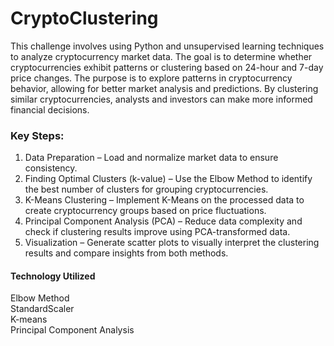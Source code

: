 # CryptoClustering
This challenge involves using Python and unsupervised learning techniques to analyze cryptocurrency market data. The goal is to determine whether cryptocurrencies exhibit patterns or clustering based on 24-hour and 7-day price changes. The purpose is to explore patterns in cryptocurrency behavior, allowing for better market analysis and predictions. By clustering similar cryptocurrencies, analysts and investors can make more informed financial decisions.

### Key Steps:
1.	Data Preparation – Load and normalize market data to ensure consistency.
2.	Finding Optimal Clusters (k-value) – Use the Elbow Method to identify the best number of clusters for grouping cryptocurrencies.
3.	K-Means Clustering – Implement K-Means on the processed data to create cryptocurrency groups based on price fluctuations.
4.	Principal Component Analysis (PCA) – Reduce data complexity and check if clustering results improve using PCA-transformed data.
5.	Visualization – Generate scatter plots to visually interpret the clustering results and compare insights from both methods.
   
#### Technology Utilized
Elbow Method\
StandardScaler\
K-means\
Principal Component Analysis

